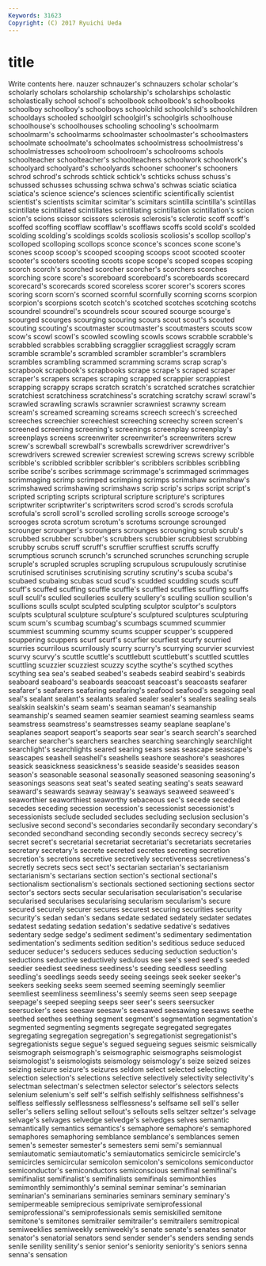 ```yaml
---
Keywords: 31623 
Copyright: (C) 2017 Ryuichi Ueda
---
```


# title

Write contents here.
nauzer schnauzer's schnauzers scholar scholar's scholarly scholars scholarship
scholarship's scholarships scholastic scholastically school school's schoolbook schoolbook's schoolbooks schoolboy
schoolboy's schoolboys schoolchild schoolchild's schoolchildren schooldays schooled schoolgirl schoolgirl's schoolgirls
schoolhouse schoolhouse's schoolhouses schooling schooling's schoolmarm schoolmarm's schoolmarms schoolmaster schoolmaster's
schoolmasters schoolmate schoolmate's schoolmates schoolmistress schoolmistress's schoolmistresses schoolroom schoolroom's schoolrooms
schools schoolteacher schoolteacher's schoolteachers schoolwork schoolwork's schoolyard schoolyard's schoolyards schooner
schooner's schooners schrod schrod's schrods schtick schtick's schticks schuss schuss's
schussed schusses schussing schwa schwa's schwas sciatic sciatica sciatica's science
science's sciences scientific scientifically scientist scientist's scientists scimitar scimitar's scimitars
scintilla scintilla's scintillas scintillate scintillated scintillates scintillating scintillation scintillation's scion
scion's scions scissor scissors sclerosis sclerosis's sclerotic scoff scoff's scoffed
scoffing scofflaw scofflaw's scofflaws scoffs scold scold's scolded scolding scolding's
scoldings scolds scoliosis scoliosis's scollop scollop's scolloped scolloping scollops sconce
sconce's sconces scone scone's scones scoop scoop's scooped scooping scoops
scoot scooted scooter scooter's scooters scooting scoots scope scope's scoped
scopes scoping scorch scorch's scorched scorcher scorcher's scorchers scorches scorching
score score's scoreboard scoreboard's scoreboards scorecard scorecard's scorecards scored scoreless
scorer scorer's scorers scores scoring scorn scorn's scorned scornful scornfully
scorning scorns scorpion scorpion's scorpions scotch scotch's scotched scotches scotching
scotchs scoundrel scoundrel's scoundrels scour scoured scourge scourge's scourged scourges
scourging scouring scours scout scout's scouted scouting scouting's scoutmaster scoutmaster's
scoutmasters scouts scow scow's scowl scowl's scowled scowling scowls scows
scrabble scrabble's scrabbled scrabbles scrabbling scragglier scraggliest scraggly scram scramble
scramble's scrambled scrambler scrambler's scramblers scrambles scrambling scrammed scramming scrams
scrap scrap's scrapbook scrapbook's scrapbooks scrape scrape's scraped scraper scraper's
scrapers scrapes scraping scrapped scrappier scrappiest scrapping scrappy scraps scratch
scratch's scratched scratches scratchier scratchiest scratchiness scratchiness's scratching scratchy scrawl
scrawl's scrawled scrawling scrawls scrawnier scrawniest scrawny scream scream's screamed
screaming screams screech screech's screeched screeches screechier screechiest screeching screechy
screen screen's screened screening screening's screenings screenplay screenplay's screenplays screens
screenwriter screenwriter's screenwriters screw screw's screwball screwball's screwballs screwdriver screwdriver's
screwdrivers screwed screwier screwiest screwing screws screwy scribble scribble's scribbled
scribbler scribbler's scribblers scribbles scribbling scribe scribe's scribes scrimmage scrimmage's
scrimmaged scrimmages scrimmaging scrimp scrimped scrimping scrimps scrimshaw scrimshaw's scrimshawed
scrimshawing scrimshaws scrip scrip's scrips script script's scripted scripting scripts
scriptural scripture scripture's scriptures scriptwriter scriptwriter's scriptwriters scrod scrod's scrods
scrofula scrofula's scroll scroll's scrolled scrolling scrolls scrooge scrooge's scrooges
scrota scrotum scrotum's scrotums scrounge scrounged scrounger scrounger's scroungers scrounges
scrounging scrub scrub's scrubbed scrubber scrubber's scrubbers scrubbier scrubbiest scrubbing
scrubby scrubs scruff scruff's scruffier scruffiest scruffs scruffy scrumptious scrunch
scrunch's scrunched scrunches scrunching scruple scruple's scrupled scruples scrupling scrupulous
scrupulously scrutinise scrutinised scrutinises scrutinising scrutiny scrutiny's scuba scuba's scubaed
scubaing scubas scud scud's scudded scudding scuds scuff scuff's scuffed
scuffing scuffle scuffle's scuffled scuffles scuffling scuffs scull scull's sculled
sculleries scullery scullery's sculling scullion scullion's scullions sculls sculpt sculpted
sculpting sculptor sculptor's sculptors sculpts sculptural sculpture sculpture's sculptured sculptures
sculpturing scum scum's scumbag scumbag's scumbags scummed scummier scummiest scumming
scummy scums scupper scupper's scuppered scuppering scuppers scurf scurf's scurfier
scurfiest scurfy scurried scurries scurrilous scurrilously scurry scurry's scurrying scurvier
scurviest scurvy scurvy's scuttle scuttle's scuttlebutt scuttlebutt's scuttled scuttles scuttling
scuzzier scuzziest scuzzy scythe scythe's scythed scythes scything sea sea's
seabed seabed's seabeds seabird seabird's seabirds seaboard seaboard's seaboards seacoast
seacoast's seacoasts seafarer seafarer's seafarers seafaring seafaring's seafood seafood's seagoing
seal seal's sealant sealant's sealants sealed sealer sealer's sealers sealing
seals sealskin sealskin's seam seam's seaman seaman's seamanship seamanship's seamed
seamen seamier seamiest seaming seamless seams seamstress seamstress's seamstresses seamy
seaplane seaplane's seaplanes seaport seaport's seaports sear sear's search search's
searched searcher searcher's searchers searches searching searchingly searchlight searchlight's searchlights
seared searing sears seas seascape seascape's seascapes seashell seashell's seashells
seashore seashore's seashores seasick seasickness seasickness's seaside seaside's seasides season
season's seasonable seasonal seasonally seasoned seasoning seasoning's seasonings seasons seat
seat's seated seating seating's seats seaward seaward's seawards seaway seaway's
seaways seaweed seaweed's seaworthier seaworthiest seaworthy sebaceous sec's secede seceded
secedes seceding secession secession's secessionist secessionist's secessionists seclude secluded secludes
secluding seclusion seclusion's seclusive second second's secondaries secondarily secondary secondary's
seconded secondhand seconding secondly seconds secrecy secrecy's secret secret's secretarial
secretariat secretariat's secretariats secretaries secretary secretary's secrete secreted secretes secreting
secretion secretion's secretions secretive secretively secretiveness secretiveness's secretly secrets secs
sect sect's sectarian sectarian's sectarianism sectarianism's sectarians section section's sectional
sectional's sectionalism sectionalism's sectionals sectioned sectioning sections sector sector's sectors
sects secular secularisation secularisation's secularise secularised secularises secularising secularism secularism's
secure secured securely securer secures securest securing securities security security's
sedan sedan's sedans sedate sedated sedately sedater sedates sedatest sedating
sedation sedation's sedative sedative's sedatives sedentary sedge sedge's sediment sediment's
sedimentary sedimentation sedimentation's sediments sedition sedition's seditious seduce seduced seducer
seducer's seducers seduces seducing seduction seduction's seductions seductive seductively sedulous
see see's seed seed's seeded seedier seediest seediness seediness's seeding
seedless seedling seedling's seedlings seeds seedy seeing seeings seek seeker
seeker's seekers seeking seeks seem seemed seeming seemingly seemlier seemliest
seemliness seemliness's seemly seems seen seep seepage seepage's seeped seeping
seeps seer seer's seers seersucker seersucker's sees seesaw seesaw's seesawed
seesawing seesaws seethe seethed seethes seething segment segment's segmentation segmentation's
segmented segmenting segments segregate segregated segregates segregating segregation segregation's segregationist
segregationist's segregationists segue segue's segued segueing segues seismic seismically seismograph
seismograph's seismographic seismographs seismologist seismologist's seismologists seismology seismology's seize seized
seizes seizing seizure seizure's seizures seldom select selected selecting selection
selection's selections selective selectively selectivity selectivity's selectman selectman's selectmen selector
selector's selectors selects selenium selenium's self self's selfish selfishly selfishness
selfishness's selfless selflessly selflessness selflessness's selfsame sell sell's seller seller's
sellers selling sellout sellout's sellouts sells seltzer seltzer's selvage selvage's
selvages selvedge selvedge's selvedges selves semantic semantically semantics semantics's semaphore
semaphore's semaphored semaphores semaphoring semblance semblance's semblances semen semen's semester
semester's semesters semi semi's semiannual semiautomatic semiautomatic's semiautomatics semicircle semicircle's
semicircles semicircular semicolon semicolon's semicolons semiconductor semiconductor's semiconductors semiconscious semifinal
semifinal's semifinalist semifinalist's semifinalists semifinals semimonthlies semimonthly semimonthly's seminal seminar
seminar's seminarian seminarian's seminarians seminaries seminars seminary seminary's semipermeable semiprecious
semiprivate semiprofessional semiprofessional's semiprofessionals semis semiskilled semitone semitone's semitones semitrailer
semitrailer's semitrailers semitropical semiweeklies semiweekly semiweekly's senate senate's senates senator
senator's senatorial senators send sender sender's senders sending sends senile
senility senility's senior senior's seniority seniority's seniors senna senna's sensation
